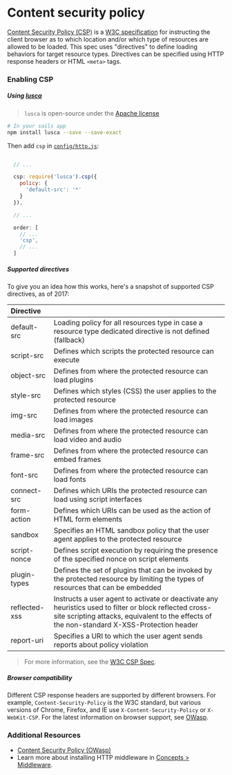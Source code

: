 # Content security policy

[Content Security Policy (CSP)](https://www.owasp.org/index.php/Clickjacking) is a [W3C specification](https://w3c.github.io/webappsec/specs/content-security-policy) for instructing the client browser as to which location and/or which type of resources are allowed to be loaded.  This spec uses "directives" to define loading behaviors for target resource types. Directives can be specified using HTTP response headers or HTML `<meta>` tags.


### Enabling CSP

##### Using [lusca](https://github.com/krakenjs/lusca#luscacspoptions)

> `lusca` is open-source under the [Apache license](https://github.com/krakenjs/lusca/blob/master/LICENSE.txt)

```sh
# In your sails app
npm install lusca --save --save-exact
```

Then add `csp` in [`config/http.js`](http://sailsjs.com/anatomy/config/http-js):

```js

  // ...

  csp: require('lusca').csp({
    policy: {
      'default-src': '*'
    }
  }),

  // ...

  order: [
    // ...
    'csp',
    // ...
  ]

```



##### Supported directives

To give you an idea how this works, here's a snapshot of supported CSP directives, as of 2017:

| Directive       | |
|:--------------- |:-------------------------- |
| default-src     | Loading policy for all resources type in case a resource type dedicated directive is not defined (fallback) |
| script-src      | Defines which scripts the protected resource can execute |
| object-src      | Defines from where the protected resource can load plugins |
| style-src       | Defines which styles (CSS) the user applies to the protected resource |
| img-src         | Defines from where the protected resource can load images |
| media-src       | Defines from where the protected resource can load video and audio |
| frame-src       | Defines from where the protected resource can embed frames |
| font-src        | Defines from where the protected resource can load fonts |
| connect-src     | Defines which URIs the protected resource can load using script interfaces |
| form-action     | Defines which URIs can be used as the action of HTML form elements |
| sandbox         | Specifies an HTML sandbox policy that the user agent applies to the protected resource |
| script-nonce    | Defines script execution by requiring the presence of the specified nonce on script elements |
| plugin-types    | Defines the set of plugins that can be invoked by the protected resource by limiting the types of resources that can be embedded |
| reflected-xss   | Instructs a user agent to activate or deactivate any heuristics used to filter or block reflected cross-site scripting attacks, equivalent to the effects of the non-standard X-XSS-Protection header |
| report-uri      | Specifies a URI to which the user agent sends reports about policy violation |

> For more information, see the [W3C CSP Spec](https://w3c.github.io/webappsec/specs/content-security-policy/).



##### Browser compatibility

Different CSP response headers are supported by different browsers.  For example, `Content-Security-Policy` is the W3C standard, but various versions of Chrome, Firefox, and IE use `X-Content-Security-Policy` or `X-WebKit-CSP`.  For the latest information on browser support, see [OWasp](https://www.owasp.org/index.php/Content_Security_Policy).



### Additional Resources
+ [Content Security Policy (OWasp)](https://www.owasp.org/index.php/Content_Security_Policy)
+ Learn more about installing HTTP middleware in [Concepts > Middleware](http://sailsjs.com/docs/concepts/middleware).

<docmeta name="displayName" value="Content security policy">
<docmeta name="tags" value="csp,content security policy">
